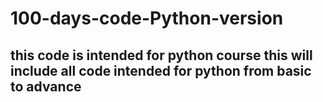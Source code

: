 # 100-days-code-Python-version

## this code is intended for python course this will include all code intended for python from basic to advance
